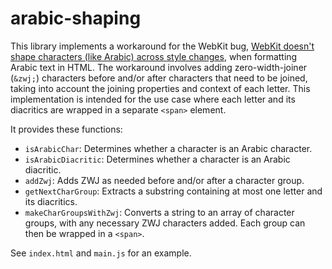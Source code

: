 # arabic-shaping

This library implements a workaround for the WebKit bug,
[WebKit doesn't shape characters (like Arabic) across style changes](https://bugs.webkit.org/show_bug.cgi?id=6148),
when formatting Arabic text in HTML. The workaround involves adding zero-width-joiner (`&zwj;`) characters before
and/or after characters that need to be joined, taking into account the joining properties and context of each letter.
This implementation is intended for the use case where each letter and its diacritics are wrapped in a separate
`<span>` element.

It provides these functions:
 
- `isArabicChar`: Determines whether a character is an Arabic character.
- `isArabicDiacritic`: Determines whether a character is an Arabic diacritic.
- `addZwj`: Adds ZWJ as needed before and/or after a character group.
- `getNextCharGroup`: Extracts a substring containing at most one letter and its diacritics.
- `makeCharGroupsWithZwj`: Converts a string to an array of character groups, with any necessary ZWJ characters
  added. Each group can then be wrapped in a `<span>`.
 
See `index.html` and `main.js` for an example.
